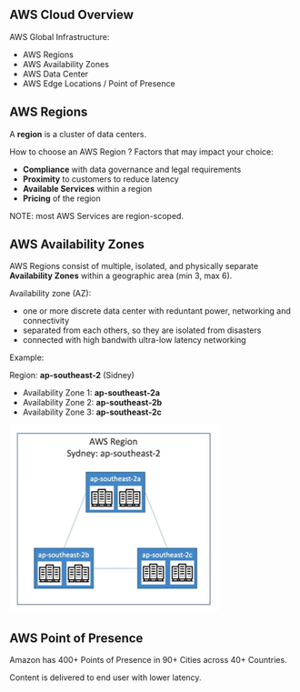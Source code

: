 ## AWS Cloud Overview

AWS Global Infrastructure:

- AWS Regions
- AWS Availability Zones
- AWS Data Center
- AWS Edge Locations / Point of Presence

## AWS Regions

A **region** is a cluster of data centers. 

How to choose an AWS Region ? Factors that may impact your choice:

- **Compliance** with data governance and legal requirements
- **Proximity** to customers to reduce latency
- **Available Services** within a region
- **Pricing** of the region

NOTE: most AWS Services are region-scoped. 

## AWS Availability Zones

AWS Regions consist of multiple, isolated, and physically separate **Availability Zones** within a geographic area (min 3, max 6).

Availability zone (AZ):
- one or more discrete data center with reduntant power, networking and connectivity
- separated from each others, so they are isolated from disasters
- connected with high bandwith ultra-low latency networking

Example:

Region: **ap-southeast-2** (Sidney)
- Availability Zone 1: **ap-southeast-2a**
- Availability Zone 2: **ap-southeast-2b**
- Availability Zone 3: **ap-southeast-2c**

![AWS Region Example](../images/aws_region_example.png)

## AWS Point of Presence

Amazon has 400+ Points of Presence in 90+ Cities across 40+ Countries.

Content is delivered to end user with lower latency.
